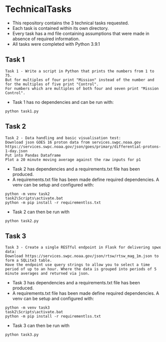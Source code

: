 # TechnicalTasks
 - This repository contains the 3 technical tasks requested. 
 - Each task is contained within its own directory.
 - Every task has a md file containing assumptions that were made in absence of required information. 
 - All tasks were completed with Python 3.9.1 
## Task 1 
 ```
Task 1 - Write a script in Python that prints the numbers from 1 to 75.
But for multiples of four print "Mission" instead of the number and for the multiples of five print "Control".
For numbers which are multiples of both four and seven print "Mission Control".
 ```
 - Task 1 has no dependencies and can be run with:
```buildoutcfg
python task1.py
```
## Task 2
 ```
Task 2 - Data handling and basic visualisation test:
Download json GOES 16 proton data from services.swpc.noaa.gov
https://services.swpc.noaa.gov/json/goes/primary/differential-protons-1-day.json
Put into Pandas Dataframe
Plot a 20 minute moving average against the raw inputs for p1
 ```
- Task 2 has dependencies and a requirements.txt file has been produced.
- A requirements.txt file has been made define required dependencies. A venv can be setup and configured with:
```buildoutcfg
python -m venv task2
task2\Scripts\activate.bat
python -m pip install -r requirementlss.txt
```
- Task 2 can then be run with
```buildoutcfg
python task2.py
```
## Task 3
 ```
Task 3 - Create a single RESTful endpoint in Flask for delivering spwx data:
Download https://services.swpc.noaa.gov/json/rtsw/rtsw_mag_1m.json to form a SQLite3 table.
Have the endpoint use query strings to allow you to select a time period of up to an hour. Where the data is grouped into periods of 5 minute averages and returned via json.
 ```
- Task 3 has dependencies and a requirements.txt file has been produced.
- A requirements.txt file has been made define required dependencies. A venv can be setup and configured with:
```buildoutcfg
python -m venv task3
task2\Scripts\activate.bat
python -m pip install -r requirementlss.txt
```
- Task 3 can then be run with
```buildoutcfg
python task3.py
```